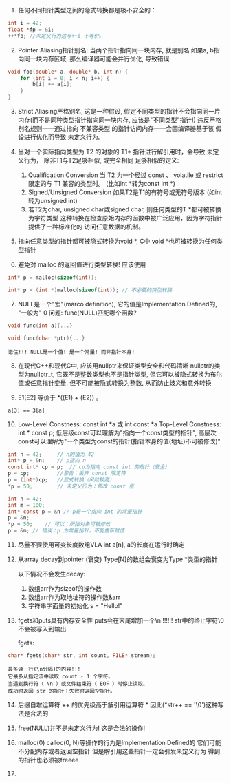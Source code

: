 1. 任何不同指针类型之间的隐式转换都是极不安全的：
```c 
int i = 42;
float *fp = &i;
++*fp; //未定义行为这与++i 不等价。
```

2. Pointer Aliasing指针别名: 当两个指针指向同一块内存, 就是别名
    如果a, b指向同一块内存区域, 那么编译器可能会并行优化, 导致错误
```c 
void foo(double* a, double* b, int n) {
    for (int i = 0; i < n; i++) {
        b[i] += a[i];
    }
}
```

3. Strict Aliasing严格别名, 这是一种假设, 假定不同类型的指针不会指向同一片内存(而不是同种类型指针指向同一块内存, 应该是"不同类型"指针!)
    违反严格别名规则——通过指向 不兼容类型 的指针访问内存——会因编译器基于该
假设进行优化而导致 未定义行为。

4. 当对一个实际指向类型为 T2 的对象的 T1* 指针进行解引用时，会导致 未定义行为，
    除非T1与T2足够相似, 或完全相同
    足够相似的定义:
    1. Qualification Conversion 当 T2 为一个经过 const 、 volatile 或 restrict 限定的与 T1 兼容的类型时。 (比如int *转为const int *)
    2. Signed/Unsigned Conversion 如果T2是T1的有符号或无符号版本
        (如int转为unsigned int)
    3. 若T2为char, unsigned char或signed char, 则任何类型的T *都可被转换为字符类型
        这种转换在检查原始内存的函数中被广泛应用，因为字符指针提供了一种标准化的
访问任意数据的机制。

5. 指向任意类型的指针都可被隐式转换为void *, C中 void *也可被转换为任何类型指针

6. 避免对 malloc 的返回值进行类型转换! 应该使用
```c 
int* p = malloc(sizeof(int));
```

```c 
int* p = (int *)malloc(sizeof(int)); // 不必要的类型转换
```

7. NULL是一个"宏"(marco definition), 它的值是Implementation Defined的, "一般为" 0
    问题: func(NULL)匹配哪个函数?
```c 
void func(int a){...}

void func(char *ptr){...}
```
    记住!!! NULL是一个值! 是一个常量! 而非指针本身!

8. 在现代C++和现代C中, 应该用nullptr来保证类型安全和代码清晰
    nullptr的类型为nullptr_t, 它既不是整数类型也不是指针类型, 但它可以被隐式转换为布尔值或任意指针变量, 但不可能被隐式转换为整数, 从而防止歧义和意外转换

9. E1[E2] 等价于 *((E1) + (E2)) 。
```
a[3] == 3[a]
```

10. Low-Level Constness: const int *a 或 int const *a
    Top-Level Constness: int * const p;
    低层级const可以理解为"指向一个const类型的指针", 高层次const可以理解为"一个类型为const的指针(指针本身的值(地址)不可被修改)"
```c 
int n = 42;     // n的值为 42
int* p = &n;    // p指向 n
const int* cp = p;  // cp为指向 const int 的指针（安全）
p = cp;         //警告：丢弃 const 限定符
p = (int*)cp;   //显式转换（风险较高）
*p = 50;        // 未定义行为：修改 const 值
```

```c 
int n = 42;
int m = 100;
int* const p = &n // p是一个指向 int 的常量指针
p = &n; 
*p = 50;    // 可以：所指对象可被修改
p = &m; // 错误：p 为常量指针，不能重新赋值
```

11. 尽量不要使用可变长度数组VLA int a[n], a的长度在运行时确定

12. 从array decay到pointer (衰变)
    Type[N]的数组会衰变为Type *类型的指针

    以下情况不会发生decay:
    1. 数组arr作为sizeof的操作数
    2. 数组arr作为取地址符的操作数&arr 
    3. 字符串字面量的初始化 s = "Hello!"

13. fgets和puts具有内存安全性
    puts会在末尾增加一个\n !!!!!!
    str中的终止字符\0不会被写入到输出
    
    fgets:
```c 
char* fgets(char* str, int count, FILE* stream);
```
    最多读一行(\n分隔)的内容!!!
    它最多从指定流中读取 count - 1 个字符。
    当遇到换行符（ \n ）或文件结束符（ EOF ）时停止读取。
    成功时返回 str 的指针；失败时返回空指针。

14. 后缀自增运算符 ++ 的优先级高于解引用运算符 * 
    因此(*str++ == '\0')这种写法是合法的

15. free(NULL)并不是未定义行为! 这是合法的操作!

16. malloc(0) calloc(0, N)等操作的行为是Implementation Defined的
    它们可能不分配内存或者返回空指针
    但是解引用这些指针一定会引发未定义行为
    得到的指针也必须被freeee

17. 
